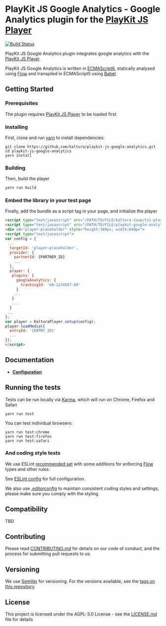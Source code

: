 # PlayKit JS Google Analytics - Google Analytics plugin for the [PlayKit JS Player]

[![Build Status](https://travis-ci.org/kaltura/playkit-js-google-analytics.svg?branch=master)](https://travis-ci.org/kaltura/playkit-js-google-analytics)

PlayKit JS Google Analytics plugin integrates google analytics with the [PlayKit JS Player].
 
PlayKit JS Google Analytics is written in [ECMAScript6], statically analysed using [Flow] and transpiled in ECMAScript5 using [Babel].

[Flow]: https://flow.org/
[ECMAScript6]: https://github.com/ericdouglas/ES6-Learning#articles--tutorials
[Babel]: https://babeljs.io

## Getting Started

### Prerequisites
The plugin requires [PlayKit JS Player] to be loaded first.

[Playkit JS Player]: https://github.com/kaltura/playkit-js

### Installing

First, clone and run [yarn] to install dependencies:

[yarn]: https://yarnpkg.com/lang/en/

```
git clone https://github.com/kaltura/playkit-js-google-analytics.git
cd playkit-js-google-analytics
yarn install
```

### Building

Then, build the player

```javascript
yarn run build
```

### Embed the library in your test page

Finally, add the bundle as a script tag in your page, and initialize the player

```html
<script type="text/javascript" src="/PATH/TO/FILE/kaltura-{ovp/tv}-player.js"></script>
<script type="text/javascript" src="/PATH/TO/FILE/playkit-google-analytics.js"></script>
<div id="player-placeholder" style="height:360px; width:640px">
<script type="text/javascript">
var config = {
 ...
  targetId: 'player-placeholder',
  provider: {
    partnerId: {PARTNER_ID}
    ...
  },
  player: {
   plugins: {
     googleAnalytics: { 
       trackingId: 'UA-1234567-89'
     }
    ...
   }
   ...
  }
 ...
};
var player = KalturaPlayer.setup(config);
player.loadMedia({
  entryId: '{ENTRY_ID}'
  ...
});
</script>
```

## Documentation
- **[Configuration](docs/configuration.md)**

## Running the tests

Tests can be run locally via [Karma], which will run on Chrome, Firefox and Safari

[Karma]: https://karma-runner.github.io/1.0/index.html
```
yarn run test
```

You can test individual browsers:
```
yarn run test:chrome
yarn run test:firefox
yarn run test:safari
```

### And coding style tests

We use ESLint [recommended set](http://eslint.org/docs/rules/) with some additions for enforcing [Flow] types and other rules.

See [ESLint config](.eslintrc.json) for full configuration.

We also use [.editorconfig](.editorconfig) to maintain consistent coding styles and settings, please make sure you comply with the styling.


## Compatibility

TBD

## Contributing

Please read [CONTRIBUTING.md](https://gist.github.com/PurpleBooth/b24679402957c63ec426) for details on our code of conduct, and the process for submitting pull requests to us.

## Versioning

We use [SemVer](http://semver.org/) for versioning. For the versions available, see the [tags on this repository](https://github.com/kaltura/playkit-js-google-analytics/tags). 

## License

This project is licensed under the AGPL-3.0 License - see the [LICENSE.md](LICENSE.md) file for details
